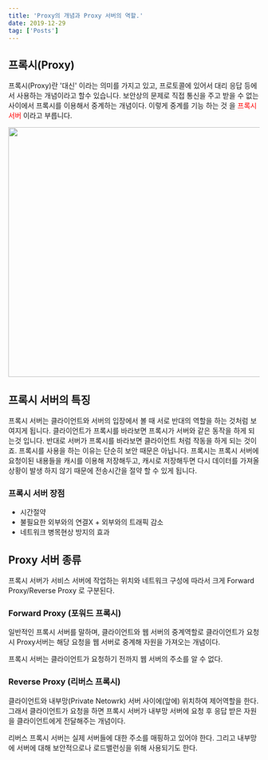 ```yaml
---
title: 'Proxy의 개념과 Proxy 서버의 역할.'
date: 2019-12-29
tag: ['Posts']
---
```


## 프록시(Proxy)

프록시(Proxy)란 '대신' 이라는 의미를 가지고 있고, 프로토콜에 있어서 대리 응답 등에서 사용하는 개념이라고 할수 있습니다. 보안상의 문제로 직접 통신을 주고 받을 수 없는 사이에서 프록시를 이용해서 중계하는 개념이다. 이렇게 중계를 기능 하는 것 을 <span style='color:red'>프록시서버</span> 이라고 부릅니다.

<img src='/assets/images/proxy.png' width='900px' height='500px'/>

## 프록시 서버의 특징

프록시 서버는 클라이언트와 서버의 입장에서 볼 때 서로 반대의 역할을 하는 것처럼 보여지게 됩니다. 클라이언트가 프록시를 바라보면 프록시가 서버와 같은 동작을 하게 되는것 입니다. 반대로 서버가 프록시를 바라보면 클라이언트 처럼 작동을 하게 되는 것이죠. 프록시를 사용을 하는 이유는 단순히 보안 때문은 아닙니다. 프록시는 프록시 서버에 요청이된 내용들을 캐시를 이용해 저장해두고, 캐시로 저장해두면 다시 데이터를 가져올 상황이 발생 하지 않기 때문에 전송시간을 절약 할 수 있게 됩니다.

### 프록시 서버 장점

- 시간절약
- 불필요한 외부와의 연결X + 외부와의 트래픽 감소
- 네트워크 병목현상 방지의 효과

## Proxy 서버 종류

프록시 서버가 서비스 서버에 작업하는 위치와 네트워크 구성에 따라서 크게 Forward Proxy/Reverse Proxy 로 구분된다.

### Forward Proxy (포워드 프록시)

일반적인 프록시 서버를 말하며, 클라이언트와 웹 서버의 중계역할로 클라이언트가 요청 시 Proxy서버는 해당 요청을 웹 서버로 중계해 자원을 가져오는 개념이다.

프록시 서버는 클라이언트가 요청하기 전까지 웹 서버의 주소를 알 수 없다.

### Reverse Proxy (리버스 프록시)

클라이언트와 내부망(Private Netowrk) 서버 사이에(앞에) 위치하여 제어역할을 한다. 그래서 클라이언트가 요청을 하면 프록시 서버가 내부망 서버에 요청 후 응답 받은 자원을 클라이언트에게 전달해주는 개념이다.

리버스 프록시 서버는 실제 서버들에 대한 주소를 매핑하고 있어야 한다. 그리고 내부망에 서버에 대해 보안적으로나 로드밸런싱을 위해 사용되기도 한다.
